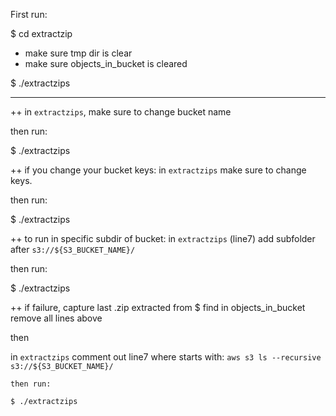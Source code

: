 First run:

$ cd extractzip
- make sure tmp dir is clear
- make sure objects_in_bucket is cleared

$ ./extractzips

*********************************************



++ in `extractzips`, make sure to change bucket name

then run:

$ ./extractzips

++ if you change your bucket keys:
  in `extractzips` make sure to change keys.

  then run:

  $ ./extractzips

++ to run in specific subdir of bucket:
  in `extractzips` (line7) add subfolder after `s3://${S3_BUCKET_NAME}/`

  then run:

  $ ./extractzips


++ if failure,
  capture last .zip extracted from $
  find in objects_in_bucket
  remove all lines above

  then

  in `extractzips` comment out line7 where starts with:
    `aws s3 ls --recursive s3://${S3_BUCKET_NAME}/`

    then run:

    $ ./extractzips
